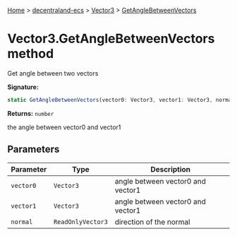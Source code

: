 [Home](./index) &gt; [decentraland-ecs](./decentraland-ecs.md) &gt; [Vector3](./decentraland-ecs.vector3.md) &gt; [GetAngleBetweenVectors](./decentraland-ecs.vector3.getanglebetweenvectors.md)

# Vector3.GetAngleBetweenVectors method

Get angle between two vectors

**Signature:**
```javascript
static GetAngleBetweenVectors(vector0: Vector3, vector1: Vector3, normal: ReadOnlyVector3): number;
```
**Returns:** `number`

the angle between vector0 and vector1

## Parameters

|  Parameter | Type | Description |
|  --- | --- | --- |
|  `vector0` | `Vector3` | angle between vector0 and vector1 |
|  `vector1` | `Vector3` | angle between vector0 and vector1 |
|  `normal` | `ReadOnlyVector3` | direction of the normal |

